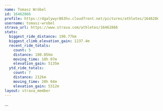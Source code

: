 ```yaml
---
name: Tomasz Wróbel
id: 16462866
profile: https://dgalywyr863hv.cloudfront.net/pictures/athletes/16462866/10169785/1/large.jpg
username: tomasz-wrobel
strava_url: https://www.strava.com/athletes/16462866
stats:
  biggest_ride_distance: 190.77km
  biggest_climb_elevation_gain: 1237.4m
  recent_ride_totals:
    count: 5
    distance: 180.05km
    moving_time: 18h 07m
    elevation_gain: 5135m
  ytd_ride_totals:
    count: 7
    distance: 212km
    moving_time: 20h 04m
    elevation_gain: 5312m
layout: strava_member
--- 
```

...
